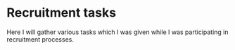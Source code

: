 # Recruitment tasks
Here I will gather various tasks which I was given while I was participating in recruitment processes. 